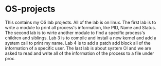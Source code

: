 OS-projects
===========

This contains my OS lab projects. All of the lab is on linux. The first lab is to write a module to print all process's information, like PID, Name and Status. The second lab is to wirte another module to find a specific process's children and siblings. Lab 3 is to compile and install a new kernel and add a system call to print my name. Lab 4 is to add a patch add block all of the information of a specific user. The last lab is about system OI and we are asked to read and write all of the information of the process to a file under proc.
